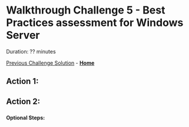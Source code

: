 # Walkthrough Challenge 5 - Best Practices assessment for Windows Server

Duration: ?? minutes

[Previous Challenge Solution](../challenge-4/solution.md) - **[Home](../../Readme.md)**

## Action 1: 

### 



## Action 2: 

### 



#### Optional Steps:  
